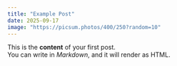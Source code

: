 ```yaml
---
title: "Example Post"
date: 2025-09-17
image: "https://picsum.photos/400/250?random=10"
---
```


This is the **content** of your first post.  
You can write in *Markdown*, and it will render as HTML.  
